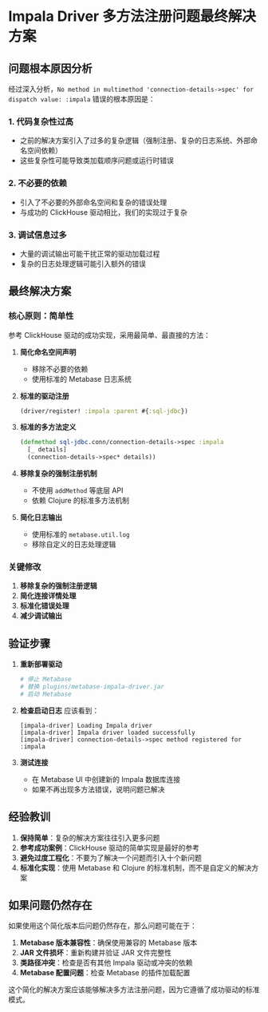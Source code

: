 # Impala Driver 多方法注册问题最终解决方案

## 问题根本原因分析

经过深入分析，`No method in multimethod 'connection-details->spec' for dispatch value: :impala` 错误的根本原因是：

### 1. 代码复杂性过高
- 之前的解决方案引入了过多的复杂逻辑（强制注册、复杂的日志系统、外部命名空间依赖）
- 这些复杂性可能导致类加载顺序问题或运行时错误

### 2. 不必要的依赖
- 引入了不必要的外部命名空间和复杂的错误处理
- 与成功的 ClickHouse 驱动相比，我们的实现过于复杂

### 3. 调试信息过多
- 大量的调试输出可能干扰正常的驱动加载过程
- 复杂的日志处理逻辑可能引入额外的错误

## 最终解决方案

### 核心原则：简单性
参考 ClickHouse 驱动的成功实现，采用最简单、最直接的方法：

1. **简化命名空间声明**
   - 移除不必要的依赖
   - 使用标准的 Metabase 日志系统

2. **标准的驱动注册**
   ```clojure
   (driver/register! :impala :parent #{:sql-jdbc})
   ```

3. **标准的多方法定义**
   ```clojure
   (defmethod sql-jdbc.conn/connection-details->spec :impala
     [_ details]
     (connection-details->spec* details))
   ```

4. **移除复杂的强制注册机制**
   - 不使用 `addMethod` 等底层 API
   - 依赖 Clojure 的标准多方法机制

5. **简化日志输出**
   - 使用标准的 `metabase.util.log`
   - 移除自定义的日志处理逻辑

### 关键修改

1. **移除复杂的强制注册逻辑**
2. **简化连接详情处理**
3. **标准化错误处理**
4. **减少调试输出**

## 验证步骤

1. **重新部署驱动**
   ```bash
   # 停止 Metabase
   # 替换 plugins/metabase-impala-driver.jar
   # 启动 Metabase
   ```

2. **检查启动日志**
   应该看到：
   ```
   [impala-driver] Loading Impala driver
   [impala-driver] Impala driver loaded successfully
   [impala-driver] connection-details->spec method registered for :impala
   ```

3. **测试连接**
   - 在 Metabase UI 中创建新的 Impala 数据库连接
   - 如果不再出现多方法错误，说明问题已解决

## 经验教训

1. **保持简单**：复杂的解决方案往往引入更多问题
2. **参考成功案例**：ClickHouse 驱动的简单实现是最好的参考
3. **避免过度工程化**：不要为了解决一个问题而引入十个新问题
4. **标准化实现**：使用 Metabase 和 Clojure 的标准机制，而不是自定义的解决方案

## 如果问题仍然存在

如果使用这个简化版本后问题仍然存在，那么问题可能在于：

1. **Metabase 版本兼容性**：确保使用兼容的 Metabase 版本
2. **JAR 文件损坏**：重新构建并验证 JAR 文件完整性
3. **类路径冲突**：检查是否有其他 Impala 驱动或冲突的依赖
4. **Metabase 配置问题**：检查 Metabase 的插件加载配置

这个简化的解决方案应该能够解决多方法注册问题，因为它遵循了成功驱动的标准模式。